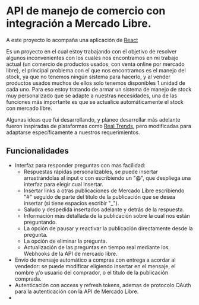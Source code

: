 # API de manejo de comercio con integración a Mercado Libre.

A este proyecto lo acompaña una aplicación de [React](https://github.com/FranciscoMessina/dashboard-libreria)

Es un proyecto en el cual estoy trabajando con el objetivo de resolver algunos inconvenientes con los cuales nos encontramos en mi trabajo actual (un comercio de productos usados, con venta online por mercado libre), el principal problema con el que nos encontramos es el manejo del stock, ya que no tenemos ningún sistema para hacerlo, y al vender productos usados muchos de ellos solo tenemos disponibles 1 unidad de cada uno. Para eso estoy tratando de armar un sistema de manejo de stock muy personalizado que se adapte a nuestras necesidades, una de las funciones más importante es que se actualice automáticamente el stock con mercado libre.

Algunas ideas que fui desarrollando, y planeo desarrollar más adelante fueron inspiradas de plataformas como [Real Trends](https://www.real-trends.com/ar/), pero modificadas para adaptarse específicamente a nuestros requerimientos.

## Funcionalidades

- Interfaz para responder preguntas con mas facilidad:
  - Respuestas rápidas personalizables, se puede insertar arrastrándolas al input o con escribiendo un "@", que despliega una interfaz para elegir cual insertar.
  - Insertar links a otras publicaciones de Mercado Libre escribiendo "#" seguido de parte del título de la publicación que se desea insertar (si tiene espacios escribir "\_").
  - Saludo y despedida insertados adelante y detrás de la respuesta.
  - Información más detallada de la publicación sobre la cual nos están preguntando.
  - La opción de pausar y reactivar la publicación directamente desde la pregunta.
  - La opción de eliminar la pregunta.
  - Actualización de las preguntas en tiempo real mediante los Webhooks de la API de mercado libre.
- Envío de mensaje automático a compras con entrega a acordar al vendedor: se puede modificar eligiendo insertar en el mensaje, el nombre y/o usuario del comprador, o el titulo de la publicación comprada.
- Autenticación con access y refresh tokens, ademas de protocolo OAuth para la autenticación con la API de Mercado Libre.
- 
